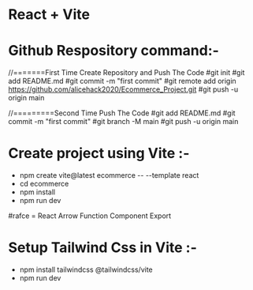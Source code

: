 # React + Vite

# Github Respository command:-

//=======First Time Create Repository and Push The Code
#git init
#git add README.md
#git commit -m "first commit"
#git remote add origin https://github.com/alicehack2020/Ecommerce_Project.git
#git push -u origin main

//=========Second Time Push The Code
#git add README.md
#git commit -m "first commit"
#git branch -M main
#git push -u origin main

# Create project using Vite :-

- npm create vite@latest ecommerce -- --template react
- cd ecommerce
- npm install
- npm run dev

#rafce = React Arrow Function Component Export

# Setup Tailwind Css in Vite :-

- npm install tailwindcss @tailwindcss/vite
- npm run dev
